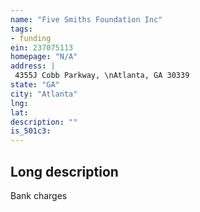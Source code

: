 ```yaml
---
name: "Five Smiths Foundation Inc"
tags:
- funding
ein: 237075113
homepage: "N/A"
address: |
 4355J Cobb Parkway, \nAtlanta, GA 30339
state: "GA"
city: "Atlanta"
lng: 
lat: 
description: ""
is_501c3: 
---
```


## Long description

Bank charges
